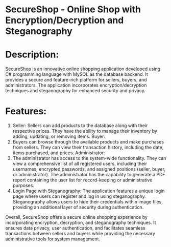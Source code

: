 # SecureShop - Online Shop with Encryption/Decryption and Steganography

# Description:
SecureShop is an innovative online shopping application developed using C# programming language with MySQL as the database backend. It provides a secure and feature-rich platform for sellers, buyers, and administrators. The application incorporates encryption/decryption techniques and steganography for enhanced security and privacy.

# Features:

1. Seller:
Sellers can add products to the database along with their respective prices.
They have the ability to manage their inventory by adding, updating, or removing items.
Buyer:
2. Buyers can browse through the available products and make purchases from sellers.
They can view their transaction history, including the date, items purchased, and prices.
Administrator:
3. The administrator has access to the system-wide functionality.
They can view a comprehensive list of all registered users, including their usernames, encrypted passwords, and assigned positions (seller, buyer, or administrator).
The administrator has the capability to generate a PDF report containing the user list for record-keeping or administrative purposes.
4. Login Page with Steganography:
The application features a unique login page where users can register and log in using steganography.
Steganography allows users to hide their credentials within image files, providing an additional layer of security during authentication.

Overall, SecureShop offers a secure online shopping experience by incorporating encryption, decryption, and steganography techniques. It ensures data privacy, user authentication, and facilitates seamless transactions between sellers and buyers while providing the necessary administrative tools for system management.
